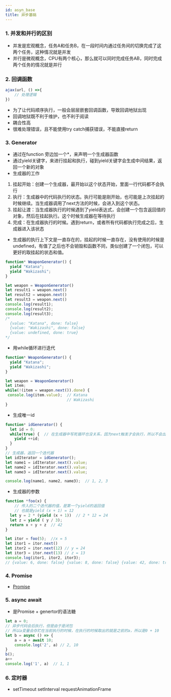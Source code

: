 ```yaml
---
id: asyn_base
title: 异步基础
---
```


### 1. 并发和并行的区别
- 并发是宏观概念，任务A和任务B，在一段时间内通过任务间的切换完成了这两个任务，这种情况就是并发
- 并行是微观概念，CPU有两个核心，那么就可以同时完成任务AB，同时完成两个任务的情况就是并行

### 2. 回调函数
```js
ajax(url, () =>{
    // 处理逻辑 
})
```
- 为了让代码顺序执行，一般会层层嵌套回调函数，导致回调地狱出现
- 回调地狱既不利于维护，也不利于阅读
- 耦合性高
- 很难处理错误，且不能使用try catch捕获错误，不能直接return

### 3. Generator
- 通过在function 旁边加一个*，来声明一个生成器函数
- 通过yield关键字，来进行挂起和执行，碰到yield关键字会生成中间结果，返回一个新的对象
- 生成器的工作
1. 挂起开始：创建一个生成器，最开始以这个状态开始，里面一行代码都不会执行
2. 执行：生成器中的代码执行的状态。执行可能是刚开始，也可能是上次挂起的时候继续。当生成器调用了next方法的时候，会进入到这个状态。
3. 挂起让渡：当生成器执行的时候遇到了yield表达式，会创建一个包含返回值的对象，然后在挂起执行。这个时候生成器在等待执行
4. 完成：在生成器执行的时候。遇到return，或者所有代码都执行完成之后，生成器进入该状态
- 生成器的执行上下文是一直存在的，挂起的时候一直存在，没有使用的时候是undefined，有值了之后也不会销毁和函数不同，类似创建了一个闭包，可以更好的取挂起的状态和值。
```js
function* WeaponGenerator() {
  yield "Katana";
  yield "Wakizashi";
}

let weapon = WeaponGenerator()
let result1 = weapon.next()
let result2 = weapon.next()
let result3 = weapon.next()
console.log(result1);
console.log(result2);
console.log(result3);
/* 
  {value: "Katana", done: false}
  {value: "Wakizashi", done: false}
  {value: undefined, done: true}
*/
```
- 用while循环进行迭代
```js
function* WeaponGenerator() {
  yield "Katana";
  yield "Wakizashi";
}

let weapon = WeaponGenerator()
let item;
while(!(item = weapon.next()).done) {
 console.log(item.value);  // Katana 
                           // Wakizashi 
}
```
- 生成唯一id
```js
function* idGenerator() {
  let id = 0;
  while(true) {  // 在生成器中写死循环也没关系，因为next触发才会执行，所以不会出现死循环
    yield ++id;
  }
}
// 生成器，返回一个迭代器
let idIterator = idGenerator();
let name1 = idIterator.next().value;
let name2 = idIterator.next().value;
let name3 = idIterator.next().value;

console.log(name1, name2, name3);  // 1, 2, 3
```
- 生成器的参数
```js
function *foo(x) {
    // 传入的二个迭代器的值，是第一个yield的返回值
    // 也就是yield (x + 1) = 12
  let y = 2 * (yield (x + 1))  // 2 * 12 = 24
  let z = yield ( y / 3);
  return x + y + z  // 42
}

let itor = foo(5);  //x = 5
let itor1 = itor.next()
let itor2 = itor.next(12) // y = 24
let itor3 = itor.next(13) // z = 13
console.log(itor1, itor2, itor3);  
// {value: 6, done: false} {value: 8, done: false} {value: 42, done: true}
```

### 4. Promise
- [Promise](https://yingwinwin.github.io/docs/promise)

### 5. async await
- 是Promise + genertor的语法糖
```js
let a = 0;
// 异步代码会后执行，但是由于是闭包
// 所以a变量会存贮在当前执行的时候，在执行的时候取出的就是之前的a，所以是0 + 10
let b = async () => {
    a = a + await 10;
    console.log('2', a) // 2, 10
}
b();
a++
console.log('1', a)  // 1, 1
```

### 6. 定时器
- setTimeout setInterval requestAnimationFrame
